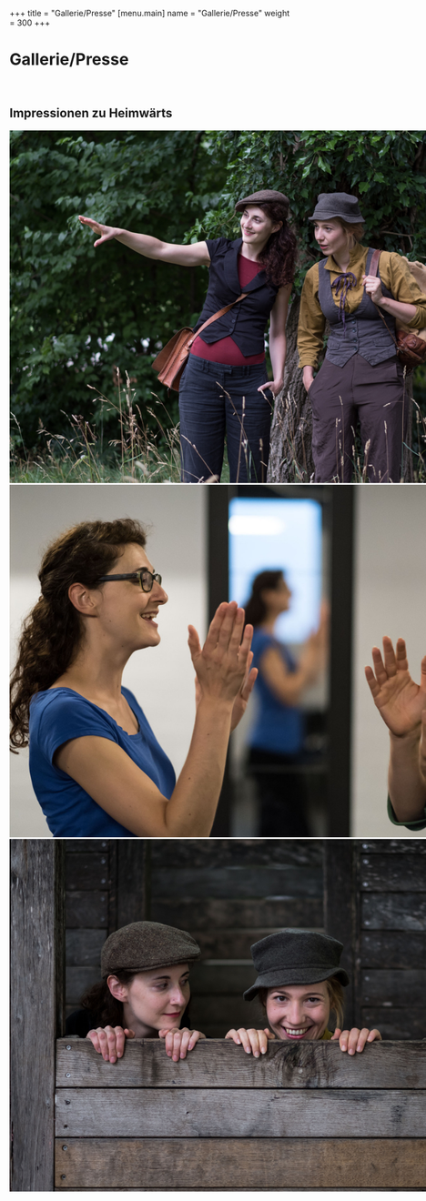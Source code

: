 +++
title = "Gallerie/Presse"
[menu.main]
name = "Gallerie/Presse"
weight = 300
+++

<h1>Gallerie/Presse</h1> <br/>
<h2>Impressionen zu Heimwärts</h2>


<div class="carousel" style="width: 900px; height: 620px;">
  <img src="/images/finkundmeise3.jpg" height="620"/>
  <img src="/images/finkundmeise1.jpg" height="620"/>
  <img src="/images/finkundmeise2.jpg" height="620"/>
</div>

<script>
$('.carousel').slick({
  slidesToShow: 1,
  slidesToScroll: 1,
  autoplay: true,
  fade: true,
  autoplaySpeed: 4500,
  prevArrow: null,
  nextArrow: null,
  pauseOnHover: false,
  speed: 2000,
});
</script>
